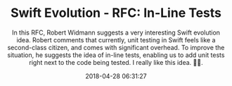 ---
title: "Swift Evolution - RFC: In-Line Tests"
subtitle: "In this RFC, Robert Widmann suggests a very interesting Swift evolution idea. Robert comments that currently, unit testing in Swift feels like a second-class citizen, and comes with significant overhead. To improve the situation, he suggests the idea of in-line tests, enabling us to add unit tests right next to the code being tested. I really like this idea. 👍🏽."
tags: ["testing"]
link: "https://forums.swift.org/t/rfc-in-line-tests/12111"
date: "2018-04-28 06:31:27"
---